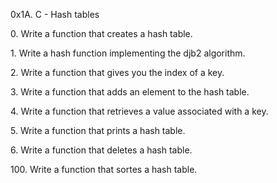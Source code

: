 0x1A. C - Hash tables
<p>0. Write a function that creates a hash table.</p>
<p>1. Write a hash function implementing the djb2 algorithm.</p>
<p>2. Write a function that gives you the index of a key.</p>
<p>3. Write a function that adds an element to the hash table.</p>
<p>4. Write a function that retrieves a value associated with a key.</p>
<p>5. Write a function that prints a hash table.</p>
<p>6. Write a function that deletes a hash table.</p>
<p>100. Write a function that sortes a hash table.</p>
